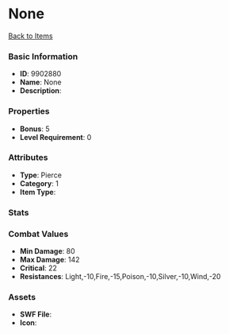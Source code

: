 # None



[Back to Items](../items.md)

### Basic Information

- **ID**: 9902880
- **Name**: None
- **Description**: 

### Properties

- **Bonus**: 5
- **Level Requirement**: 0

### Attributes

- **Type**: Pierce
- **Category**: 1
- **Item Type**: 

### Stats


### Combat Values

- **Min Damage**: 80
- **Max Damage**: 142
- **Critical**: 22
- **Resistances**: Light,-10,Fire,-15,Poison,-10,Silver,-10,Wind,-20

### Assets

- **SWF File**: 
- **Icon**: 

